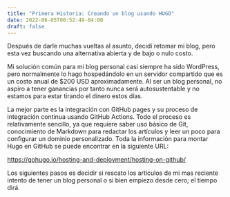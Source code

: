 ```yaml
---
title: "Primera Historia: Creando un blog usando HUGO"
date: 2022-06-05T00:52:49-04:00
draft: false
---
```

Después de darle muchas vueltas al asunto, decidí retomar mi blog, pero esta vez buscando una alternativa abierta y de bajo o nulo costo.

Mi solución común para mi blog personal casi siempre ha sido WordPress, pero normalmente lo hago hospedándolo en un servidor compartido que es un costo anual de $200 USD aproximadamente. Al ser un blog personal, no aspiro a tener ganancias por tanto nunca será autosustentable y no estamos para estar tirando el dinero estos días.

La mejor parte es la integración con GitHub pages y su proceso de integración continua usando GitHub Actions. Todo el proceso es relativamente sencillo, ya que requiere saber uso básico de Git, conocimiento de Markdown para redactar los artículos y leer un poco para configurar un dominio personalizado. Toda la información para montar Hugo en GitHub se puede encontrar en la siguiente URL:

https://gohugo.io/hosting-and-deployment/hosting-on-github/

Los siguientes pasos es decidir si rescato los artículos de mi mas reciente intento de tener un blog personal o si bien empiezo desde cero; el tiempo dirá.

